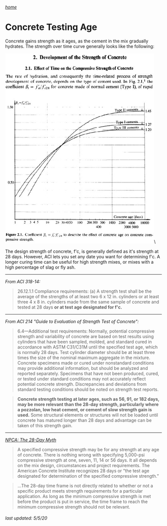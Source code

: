 ###### [home](/index.html)
# Concrete Testing Age

Concrete gains strength as it ages, as the cement in the mix gradually hydrates. The strength over time curve generally looks like the following:

![concretestrength](concretestrength.jpg)\

The design strength of concrete, f'c, is generally defined as it's strength at 28 days. However, ACI lets you set any date you want for determining f'c. A longer curing time can be useful for high strength mixes, or mixes with a high percentage of slag or fly ash.

---

*From ACI 318-14:*

> 26.12.1.1 Compliance requirements:
(a) A strength test shall be the average of the strengths of at least two 6 x 12 in. cylinders or at least three 4 x 8 in. cylinders made from the same sample of concrete and tested at 28 days __or at test age designated for f'c.__

---

*From ACI 214 "Guide to Evaluation of Strength Test of Concrete":*

>6.4—Additional test requirements:
Normally, potential compressive strength and variability
of concrete are based on test results using cylinders that have
been sampled, molded, and standard cured in accordance
with ASTM C31/C31M until the specified test age, which is
normally 28 days. Test cylinder diameter should be at least
three times the size of the nominal maximum aggregate in
the mixture. Concrete specimens made or cured under
nonstandard conditions may provide additional information,
but should be analyzed and reported separately. Specimens
that have not been produced, cured, or tested under standard
conditions may not accurately reflect potential concrete
strength. Discrepancies and deviations from standard testing
conditions should be noted on strength test reports.

>__Concrete strength testing at later ages, such as 56, 91, or
182 days, may be more relevant than the 28-day strength,
particularly where a pozzolan, low heat cement, or cement of
slow strength gain is used.__ Some structural elements or
structures will not be loaded until concrete has matured longer
than 28 days and advantage can be taken of this strength gain.

---

[*NPCA: The 28-Day Myth*](https://precast.org/2013/10/28-day-myth/)

>A specified compressive strength may be for any strength at any age of concrete. There is nothing wrong with specifying 5,000-psi compressive strength at one, seven, 11, 14 or 56 days. It all depends on the mix design, circumstances and project requirements. The American Concrete Institute recognizes 28 days or “the test age designated for determination of the specified compressive strength.”

>...The 28-day time frame is not directly related to whether or not a specific product meets strength requirements for a particular application. As long as the minimum compressive strength is met before the product is put in service, the time frame to reach the minimum compressive strength should not be relevant.

###### *last updated: 5/5/20*
